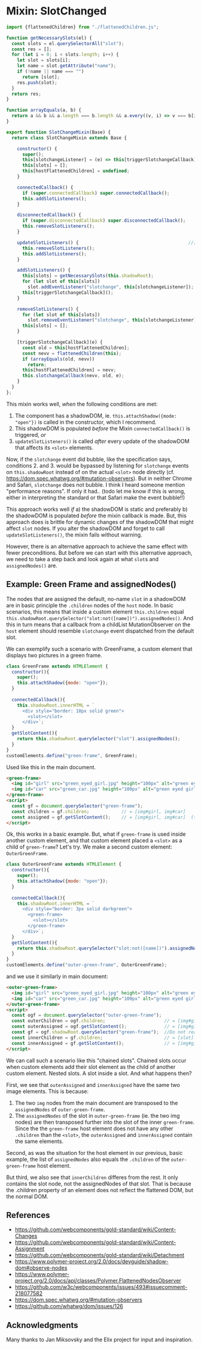 # Mixin: SlotChanged

```javascript
import {flattenedChildren} from "./flattenedChildren.js";

function getNecessarySlots(el) {
  const slots = el.querySelectorAll("slot");
  const res = [];
  for (let i = 0; i < slots.length; i++) {
    let slot = slots[i];
    let name = slot.getAttribute("name");
    if (!name || name === "")
      return [slot];
    res.push(slot);
  }
  return res;
}

function arrayEquals(a, b) {
  return a && b && a.length === b.length && a.every((v, i) => v === b[i]);
}

export function SlotChangeMixin(Base) {
  return class SlotChangeMixin extends Base {

    constructor() {
      super();
      this[slotchangeListener] = (e) => this[triggerSlotchangeCallback](e);
      this[slots] = [];
      this[hostFlattenedChildren] = undefined;
    }

    connectedCallback() {
      if (super.connectedCallback) super.connectedCallback();
      this.addSlotListeners();
    }

    disconnectedCallback() {
      if (super.disconnectedCallback) super.disconnectedCallback();
      this.removeSlotListeners();
    }

    updateSlotListeners() {                                         //[2]
      this.removeSlotListeners();
      this.addSlotListeners();
    }

    addSlotListeners() {
      this[slots] = getNecessarySlots(this.shadowRoot);
      for (let slot of this[slots])
        slot.addEventListener("slotchange", this[slotchangeListener]);
      this[triggerSlotchangeCallback]();
    }

    removeSlotListeners() {
      for (let slot of this[slots])
        slot.removeEventListener("slotchange", this[slotchangeListener]);
      this[slots] = [];
    }

    [triggerSlotchangeCallback](e) {
      const old = this[hostFlattenedChildren];
      const nevv = flattenedChildren(this);
      if (arrayEquals(old, nevv))
        return;
      this[hostFlattenedChildren] = nevv;
      this.slotchangeCallback(nevv, old, e);
    }
  }
};
```
This mixin works well, *when* the following conditions are met:
1. The component has a shadowDOM, ie. `this.attachShadow({mode: "open"})` is called in the constructor,
which I recommend.
2. This shadowDOM is populated *before* the Mixin `connectedCallback()` is triggered, *or*
3. `updateSlotListeners()` is called *after* every update of the shadowDOM that 
affects its `<slot>` elements.

Now, if the `slotchange` event did bubble, like the specification says, 
conditions 2. and 3. would be bypassed by listening for `slotchange` events on `this.shadowRoot` 
instead of on the actual `<slot>` node directly (cf. https://dom.spec.whatwg.org/#mutation-observers).
But in neither Chrome and Safari, `slotchange` does not bubble. 
I think I heard someone mention "performance reasons". If only it had..
(todo let me know if this is wrong, either in interpreting the standard or that Safari make the event bubble!!)

This approach works well *if* a) the shadowDOM is static and preferably 
b) the shadowDOM is populated *before* the mixin callback is made.
But, this approach does is brittle for dynamic changes of the shadowDOM 
that might affect `slot` nodes. 
If you alter the shadowDOM and forget to call `updateSlotListeners()`, the mixin fails without warning.

However, there is an alternative approach to achieve the same effect with fewer preconditions.
But before we can start with this alternative approach, 
we need to take a step back and look again at what `slot`s and `assignedNodes()` are.

## Example: Green Frame and assignedNodes()

The nodes that are assigned the default, no-name `slot` in a shadowDOM
are in basic principle the `.children` nodes of the `host` node.
In basic scenarios, this means that inside a custom element
`this.children` equal `this.shadowRoot.querySelector("slot:not([name])").assignedNodes()`.
And this in turn means that a callback from a childList MutationObserver on the `host` element
should resemble `slotchange` event dispatched from the default slot.

We can exemplify such a scenario with GreenFrame, a custom element that 
displays two pictures in a green frame.

```javascript
class GreenFrame extends HTMLElement {
  constructor(){
    super();
    this.attachShadow({mode: "open"});
  }
  
  connectedCallback(){
    this.shadowRoot.innerHTML = `
      <div style="border: 10px solid green">
        <slot></slot>                                                      
      </div>`;
  }
  getSlotContent(){
    return this.shadowRoot.querySelector("slot").assignedNodes();
  }
}
customElements.define("green-frame", GreenFrame);
```

Used like this in the main document.

```html
<green-frame>                                               
  <img id="girl" src="green_eyed_girl.jpg" height="100px" alt="green eyed girl" />   <!-- X1 -->
  <img id="car" src="green_car.jpg" height="100px" alt="green eyed girl" />         <!-- X2 -->
</green-frame>
<script>
  const gf = document.querySelector("green-frame");
  const children = gf.children;            // = [img#girl, img#car]
  const assigned = gf.getSlotContent();    // = [img#girl, img#car]  (the two arrays that reference the nodes are different though).
</script>
```
 
Ok, this works in a basic example. But, what if `green-frame` is used inside another custom element,
and that custom element placed a `<slot>` as a child of `green-frame`?
Let's try. We make a second custom element: `OuterGreenFrame`.

```javascript
class OuterGreenFrame extends HTMLElement {
  constructor(){
    super();                                                      
    this.attachShadow({mode: "open"});
  }
  
  connectedCallback(){
    this.shadowRoot.innerHTML = `
      <div style="border: 3px solid darkgreen">
        <green-frame>                                               
          <slot></slot>
        </green-frame>
      </div>`;
  }
  getSlotContent(){
    return this.shadowRoot.querySelector("slot:not([name])").assignedNodes();
  }
}
customElements.define("outer-green-frame", OuterGreenFrame);
```

and we use it similarly in main document:

```html
<outer-green-frame>                                               
  <img id="girl" src="green_eyed_girl.jpg" height="100px" alt="green eyed girl" />   <!-- X1 -->
  <img id="car" src="green_car.jpg" height="100px" alt="green eyed girl" />         <!-- X2 -->
</outer-green-frame>
<script>
  const ogf = document.querySelector("outer-green-frame");
  const outerChildren = ogf.children;                      // = [img#girl, img#car]
  const outerAssigned = ogf.getSlotContent();              // = [img#girl, img#car]
  const gf = ogf.shadowRoot.querySelector("green-frame");  //Do not reach directly for the shadowRoot on other elements in your code. This is only done for example purposes.
  const innerChildren = gf.children;                       // = [slot]               !!the chained slot!!
  const innerAssigned = gf.getSlotContent();               // = [img#girl, img#car] 
</script>
```
We can call such a scenario like this "chained slots".
Chained slots occur when custom elements add their slot element as the child of another custom element.
Nested slots. A slot inside a slot. And what happens then?

First, we see that `outerAssigned` and `innerAssigned` have the same two image elements.
This is because:
1. The two `img` nodes from the main document are transposed 
to the `assignedNodes` of `outer-green-frame`.
2. The `assignedNodes` of the slot in `outer-green-frame` (ie. the two img nodes) are
then transposed further into the slot of the inner `green-frame`.
Since the the `green-frame` host element does not have any other `.children` than the `<slot>`,
the `outerAssigned` and `innerAssigned` contain the same elements.

Second, as was the situation for the host element in our previous, basic example, 
the list of `assignedNodes` also equals the `.children` of the `outer-green-frame` host element.

But third, we also see that `innerChildren` differes from the rest.
It only contains the slot node, not the assignedNodes of that slot.
That is because the .children property of an element does not reflect the flattened DOM, 
but the normal DOM.

## References
* https://github.com/webcomponents/gold-standard/wiki/Content-Changes
* https://github.com/webcomponents/gold-standard/wiki/Content-Assignment
* https://github.com/webcomponents/gold-standard/wiki/Detachment                                  
* https://www.polymer-project.org/2.0/docs/devguide/shadow-dom#observe-nodes
* https://www.polymer-project.org/2.0/docs/api/classes/Polymer.FlattenedNodesObserver
* https://github.com/w3c/webcomponents/issues/493#issuecomment-218077582
* https://dom.spec.whatwg.org/#mutation-observers
* https://github.com/whatwg/dom/issues/126
 
## Acknowledgments
Many thanks to Jan Miksovsky and the Elix project for input and inspiration.
